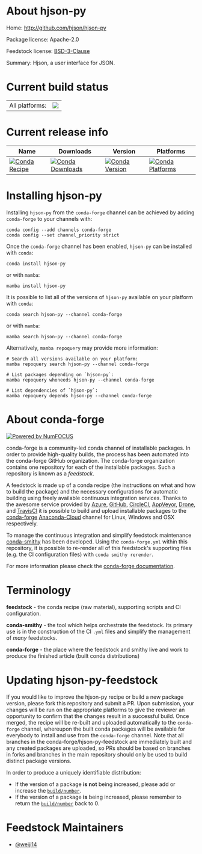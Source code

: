 About hjson-py
==============

Home: http://github.com/hjson/hjson-py

Package license: Apache-2.0

Feedstock license: [BSD-3-Clause](https://github.com/conda-forge/hjson-py-feedstock/blob/main/LICENSE.txt)

Summary: Hjson, a user interface for JSON.

Current build status
====================


<table><tr><td>All platforms:</td>
    <td>
      <a href="https://dev.azure.com/conda-forge/feedstock-builds/_build/latest?definitionId=16302&branchName=main">
        <img src="https://dev.azure.com/conda-forge/feedstock-builds/_apis/build/status/hjson-py-feedstock?branchName=main">
      </a>
    </td>
  </tr>
</table>

Current release info
====================

| Name | Downloads | Version | Platforms |
| --- | --- | --- | --- |
| [![Conda Recipe](https://img.shields.io/badge/recipe-hjson--py-green.svg)](https://anaconda.org/conda-forge/hjson-py) | [![Conda Downloads](https://img.shields.io/conda/dn/conda-forge/hjson-py.svg)](https://anaconda.org/conda-forge/hjson-py) | [![Conda Version](https://img.shields.io/conda/vn/conda-forge/hjson-py.svg)](https://anaconda.org/conda-forge/hjson-py) | [![Conda Platforms](https://img.shields.io/conda/pn/conda-forge/hjson-py.svg)](https://anaconda.org/conda-forge/hjson-py) |

Installing hjson-py
===================

Installing `hjson-py` from the `conda-forge` channel can be achieved by adding `conda-forge` to your channels with:

```
conda config --add channels conda-forge
conda config --set channel_priority strict
```

Once the `conda-forge` channel has been enabled, `hjson-py` can be installed with `conda`:

```
conda install hjson-py
```

or with `mamba`:

```
mamba install hjson-py
```

It is possible to list all of the versions of `hjson-py` available on your platform with `conda`:

```
conda search hjson-py --channel conda-forge
```

or with `mamba`:

```
mamba search hjson-py --channel conda-forge
```

Alternatively, `mamba repoquery` may provide more information:

```
# Search all versions available on your platform:
mamba repoquery search hjson-py --channel conda-forge

# List packages depending on `hjson-py`:
mamba repoquery whoneeds hjson-py --channel conda-forge

# List dependencies of `hjson-py`:
mamba repoquery depends hjson-py --channel conda-forge
```


About conda-forge
=================

[![Powered by
NumFOCUS](https://img.shields.io/badge/powered%20by-NumFOCUS-orange.svg?style=flat&colorA=E1523D&colorB=007D8A)](https://numfocus.org)

conda-forge is a community-led conda channel of installable packages.
In order to provide high-quality builds, the process has been automated into the
conda-forge GitHub organization. The conda-forge organization contains one repository
for each of the installable packages. Such a repository is known as a *feedstock*.

A feedstock is made up of a conda recipe (the instructions on what and how to build
the package) and the necessary configurations for automatic building using freely
available continuous integration services. Thanks to the awesome service provided by
[Azure](https://azure.microsoft.com/en-us/services/devops/), [GitHub](https://github.com/),
[CircleCI](https://circleci.com/), [AppVeyor](https://www.appveyor.com/),
[Drone](https://cloud.drone.io/welcome), and [TravisCI](https://travis-ci.com/)
it is possible to build and upload installable packages to the
[conda-forge](https://anaconda.org/conda-forge) [Anaconda-Cloud](https://anaconda.org/)
channel for Linux, Windows and OSX respectively.

To manage the continuous integration and simplify feedstock maintenance
[conda-smithy](https://github.com/conda-forge/conda-smithy) has been developed.
Using the ``conda-forge.yml`` within this repository, it is possible to re-render all of
this feedstock's supporting files (e.g. the CI configuration files) with ``conda smithy rerender``.

For more information please check the [conda-forge documentation](https://conda-forge.org/docs/).

Terminology
===========

**feedstock** - the conda recipe (raw material), supporting scripts and CI configuration.

**conda-smithy** - the tool which helps orchestrate the feedstock.
                   Its primary use is in the construction of the CI ``.yml`` files
                   and simplify the management of *many* feedstocks.

**conda-forge** - the place where the feedstock and smithy live and work to
                  produce the finished article (built conda distributions)


Updating hjson-py-feedstock
===========================

If you would like to improve the hjson-py recipe or build a new
package version, please fork this repository and submit a PR. Upon submission,
your changes will be run on the appropriate platforms to give the reviewer an
opportunity to confirm that the changes result in a successful build. Once
merged, the recipe will be re-built and uploaded automatically to the
`conda-forge` channel, whereupon the built conda packages will be available for
everybody to install and use from the `conda-forge` channel.
Note that all branches in the conda-forge/hjson-py-feedstock are
immediately built and any created packages are uploaded, so PRs should be based
on branches in forks and branches in the main repository should only be used to
build distinct package versions.

In order to produce a uniquely identifiable distribution:
 * If the version of a package **is not** being increased, please add or increase
   the [``build/number``](https://docs.conda.io/projects/conda-build/en/latest/resources/define-metadata.html#build-number-and-string).
 * If the version of a package **is** being increased, please remember to return
   the [``build/number``](https://docs.conda.io/projects/conda-build/en/latest/resources/define-metadata.html#build-number-and-string)
   back to 0.

Feedstock Maintainers
=====================

* [@weiji14](https://github.com/weiji14/)

